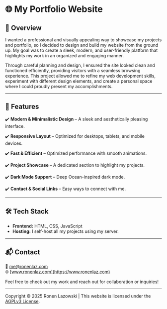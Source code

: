 # 🌐 My Portfolio Website

## 🚀 Overview
I wanted a professional and visually appealing way to showcase my projects and portfolio, so I decided to design and build my website from the ground up. My goal was to create a sleek, modern, and user-friendly platform that highlights my work in an organized and engaging manner.

Through careful planning and design, I ensured the site looked clean and functioned efficiently, providing visitors with a seamless browsing experience. This project allowed me to refine my web development skills, experiment with different design elements, and create a personal space where I could proudly present my accomplishments.

---

## 🎨 Features
✔️ **Modern & Minimalistic Design** – A sleek and aesthetically pleasing interface.

✔️ **Responsive Layout** – Optimized for desktops, tablets, and mobile devices.

✔️ **Fast & Efficient** – Optimized performance with smooth animations.

✔️ **Project Showcase** – A dedicated section to highlight my projects.

✔️ **Dark Mode Support** – Deep Ocean-inspired dark mode.

✔️ **Contact & Social Links** – Easy ways to connect with me.

---

## 🛠️ Tech Stack
- **Frontend:** HTML, CSS, JavaScript
- **Hosting:** I self-host all my projects using my server.

---

## 📬 Contact
📧 [me@ronenlaz.com](mailto:me@ronenlaz.com)  
🌐 [www.ronenlaz.com](https://www.ronenlaz.com)  

Feel free to check out my work and reach out for collaboration or inquiries!

---

Copyright © 2025 Ronen Lazowski | This website is licensed under the [AGPLv3 License](https://github.com/ronenlazowski/website/blob/main/LICENSE).
